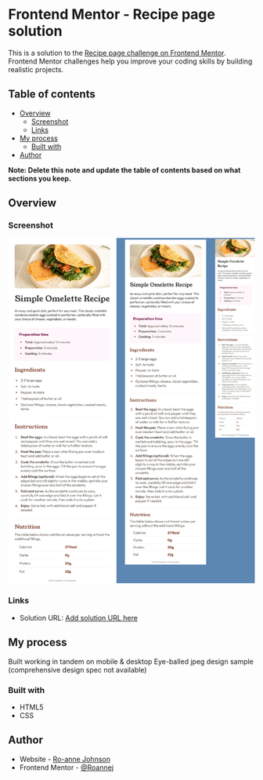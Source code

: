 # Frontend Mentor - Recipe page solution

This is a solution to the [Recipe page challenge on Frontend Mentor](https://www.frontendmentor.io/challenges/recipe-page-KiTsR8QQKm). Frontend Mentor challenges help you improve your coding skills by building realistic projects. 

## Table of contents

- [Overview](#overview)
  - [Screenshot](#screenshot)
  - [Links](#links)
- [My process](#my-process)
  - [Built with](#built-with)
- [Author](#author)

**Note: Delete this note and update the table of contents based on what sections you keep.**

## Overview

### Screenshot

![Screenshot](./recipe-main.webp)

### Links

- Solution URL: [Add solution URL here](https://roannej.github.io/recipe-page/)

## My process
Built working in tandem on mobile & desktop
Eye-balled jpeg design sample (comprehensive design spec not available)

### Built with

- HTML5
- CSS

## Author

- Website - [Ro-anne Johnson](https://roannej.github.io/recipe-page/)
- Frontend Mentor - [@Roannej](https://www.frontendmentor.io/profile/yourusername)
